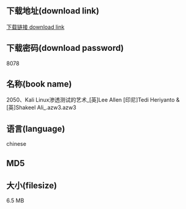 ## 下载地址(download link)
[下载链接 download link](https://tutu365.netlify.app/?s=2050%E3%80%81Kali+Linux%E6%B8%97%E9%80%8F%E6%B5%8B%E8%AF%95%E7%9A%84%E8%89%BA%E6%9C%AF_%5B%E8%8B%B1%5DLee+Allen+%5B%E5%8D%B0%E5%B0%BC%5DTedi+Heriyanto+%26+%5B%E8%8B%B1%5DShakeel+Ali_.azw3)

## 下载密码(download password)
8078

## 名称(book name)
2050、Kali Linux渗透测试的艺术_[英]Lee Allen [印尼]Tedi Heriyanto & [英]Shakeel Ali_.azw3.azw3

## 语言(language)
chinese

## MD5


## 大小(filesize)
6.5 MB
